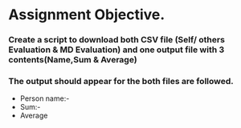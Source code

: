 #  Assignment Objective. 
### Create a script to download both CSV file (Self/ others Evaluation & MD Evaluation) and one output file with 3 contents(Name,Sum & Average)
### The output should appear for the both files are followed.
- Person name:-
- Sum:-
- Average
